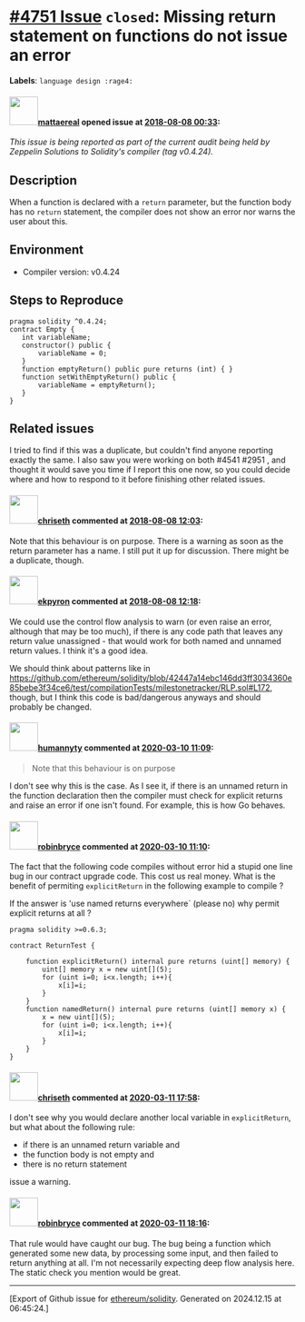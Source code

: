 # [\#4751 Issue](https://github.com/ethereum/solidity/issues/4751) `closed`: Missing return statement on functions do not issue an error
**Labels**: `language design :rage4:`


#### <img src="https://avatars.githubusercontent.com/u/388605?u=c038834687e1b11f1cfc815c338b03a3938a235b&v=4" width="50">[mattaereal](https://github.com/mattaereal) opened issue at [2018-08-08 00:33](https://github.com/ethereum/solidity/issues/4751):

_This issue is being reported as part of the current audit being held by Zeppelin Solutions to Solidity's compiler (tag v0.4.24)._

## Description
When a function is declared with a `return` parameter, but the function body has no `return` statement, the compiler does not show an error nor warns the user about this.

## Environment
- Compiler version: v0.4.24

## Steps to Reproduce
```solidity
pragma solidity ^0.4.24;
contract Empty {
   int variableName;
   constructor() public {
       variableName = 0;
   }
   function emptyReturn() public pure returns (int) { }
   function setWithEmptyReturn() public {
       variableName = emptyReturn();
   }
}
```
## Related issues
I tried to find if this was a duplicate, but couldn't find anyone reporting exactly the same.
I also saw you were working on both #4541 #2951 , and thought it would save you time if I report this one now, so you could decide where and how to respond to it before finishing other related issues.

#### <img src="https://avatars.githubusercontent.com/u/9073706?v=4" width="50">[chriseth](https://github.com/chriseth) commented at [2018-08-08 12:03](https://github.com/ethereum/solidity/issues/4751#issuecomment-411381687):

Note that this behaviour is on purpose. There is a warning as soon as the return parameter has a name. I still put it up for discussion. There might be a duplicate, though.

#### <img src="https://avatars.githubusercontent.com/u/1347491?v=4" width="50">[ekpyron](https://github.com/ekpyron) commented at [2018-08-08 12:18](https://github.com/ethereum/solidity/issues/4751#issuecomment-411385118):

We could use the control flow analysis to warn (or even raise an error, although that may be too much), if there is any code path that leaves any return value unassigned - that would work for both named and unnamed return values. I think it's a good idea.

We should think about patterns like in https://github.com/ethereum/solidity/blob/42447a14ebc146dd3ff3034360e85bebe3f34ce6/test/compilationTests/milestonetracker/RLP.sol#L172, though, but I think this code is bad/dangerous anyways and should probably be changed.

#### <img src="https://avatars.githubusercontent.com/u/32960937?u=6e72d470d70dd6e9d090730edd57c12da63353d1&v=4" width="50">[humannyty](https://github.com/humannyty) commented at [2020-03-10 11:09](https://github.com/ethereum/solidity/issues/4751#issuecomment-597030287):

> Note that this behaviour is on purpose


I don't see why this is the case. As I see it, if there is an unnamed return in the function declaration then the compiler must check for explicit returns and raise an error if one isn't found. For example, this is how Go behaves.

#### <img src="https://avatars.githubusercontent.com/u/4013001?u=a226bde260502203e05e91b7707c6ed1b774e158&v=4" width="50">[robinbryce](https://github.com/robinbryce) commented at [2020-03-10 11:10](https://github.com/ethereum/solidity/issues/4751#issuecomment-597030623):

The fact that the following code compiles without error hid a stupid one line bug in our contract upgrade code. This cost us real money. What is the benefit of  permiting `explicitReturn` in the following example to compile ?

If the answer is 'use named returns everywhere` (please no) why permit explicit returns at all ?

```
pragma solidity >=0.6.3;
 
contract ReturnTest {
   
    function explicitReturn() internal pure returns (uint[] memory) {
        uint[] memory x = new uint[](5);
        for (uint i=0; i<x.length; i++){
            x[i]=i;
        }
    }
    function namedReturn() internal pure returns (uint[] memory x) {
        x = new uint[](5);
        for (uint i=0; i<x.length; i++){
            x[i]=i;
        }
    }
}
```

#### <img src="https://avatars.githubusercontent.com/u/9073706?v=4" width="50">[chriseth](https://github.com/chriseth) commented at [2020-03-11 17:58](https://github.com/ethereum/solidity/issues/4751#issuecomment-597781232):

I don't see why you would declare another local variable in `explicitReturn`, but what about the following rule:

 - if there is an unnamed return variable and
 - the function body is not empty and
 - there is no return statement

issue a warning.

#### <img src="https://avatars.githubusercontent.com/u/4013001?u=a226bde260502203e05e91b7707c6ed1b774e158&v=4" width="50">[robinbryce](https://github.com/robinbryce) commented at [2020-03-11 18:16](https://github.com/ethereum/solidity/issues/4751#issuecomment-597789674):

That rule would have caught our bug. The bug being a function which generated some new data, by processing some input, and then failed to return anything at all. I'm not necessarily expecting deep flow analysis here. The static check you mention would be great.


-------------------------------------------------------------------------------



[Export of Github issue for [ethereum/solidity](https://github.com/ethereum/solidity). Generated on 2024.12.15 at 06:45:24.]
